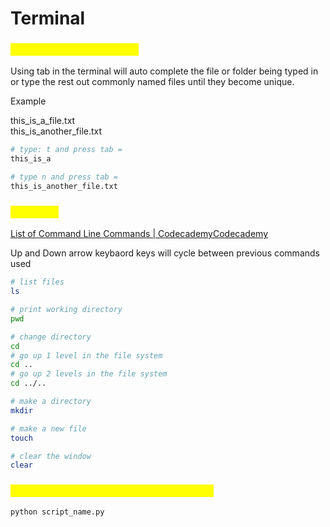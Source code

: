 # Terminal

### <mark style="color:yellow;">Auto complete in terminal</mark>

Using tab in the terminal will auto complete the file or folder being typed in or type the rest out commonly named files until they become unique.

Example

this\_is\_a\_file.txt\
this\_is\_another\_file.txt

```bash
# type: t and press tab =
this_is_a

# type n and press tab =
this_is_another_file.txt
```

### <mark style="color:yellow;">CMD Line</mark>

[List of Command Line Commands | CodecademyCodecademy](https://www.codecademy.com/article/command-line-commands)

Up and Down arrow keybaord keys will cycle between previous commands used

```bash
# list files
ls

# print working directory
pwd

# change directory
cd
# go up 1 level in the file system
cd .. 
# go up 2 levels in the file system
cd ../..

# make a directory
mkdir

# make a new file
touch

# clear the window
clear
```

### <mark style="color:yellow;">Execute python scripts from the terminal</mark>

```bash
python script_name.py
```
